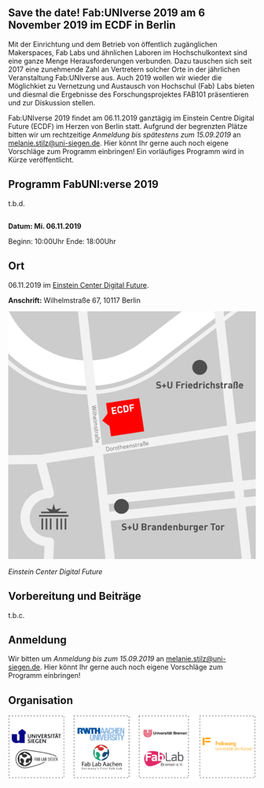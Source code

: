 ## Save the date! Fab:UNIverse 2019 am 6 November 2019 im ECDF in Berlin

Mit der Einrichtung und dem Betrieb von öffentlich zugänglichen Makerspaces, Fab Labs und ähnlichen Laboren im Hochschulkontext sind eine ganze Menge Herausforderungen verbunden. Dazu tauschen sich seit 2017 eine zunehmende Zahl an Vertretern solcher Orte in der jährlichen Veranstaltung Fab:UNIverse aus. Auch 2019 wollen wir wieder die Möglichkiet zu Vernetzung und Austausch von Hochschul (Fab) Labs bieten und diesmal die Ergebnisse des Forschungsprojektes FAB101 präsentieren und zur Diskussion stellen. 

Fab:UNIverse 2019 findet am 06.11.2019 ganztägig im Einstein Centre Digital Future (ECDF) im Herzen von Berlin statt. Aufgrund der begrenzten Plätze bitten wir um rechtzeitige *Anmeldung bis spätestens zum 15.09.2019* an [melanie.stilz@uni-siegen.de](mailto:melanie.stilz@uni-siegen.de). Hier könnt Ihr gerne auch noch eigene Vorschläge zum Programm einbringen! Ein vorläufiges Programm wird in Kürze veröffentlicht.


## Programm FabUNI:verse 2019

t.b.d.

##

**Datum: Mi. 06.11.2019**

Beginn: 10:00Uhr
Ende: 18:00Uhr

## Ort

06.11.2019 im [Einstein Center Digital Future](https://www.digital-future.berlin/ueber-uns/einstein-center-digital-future/).

**Anschrift:** Wilhelmstraße 67, 10117 Berlin

![](images/ECDF-Karte.png)

*Einstein Center Digital Future*


## Vorbereitung und Beiträge

t.b.c.

## Anmeldung

Wir bitten um *Anmeldung bis zum 15.09.2019* an [melanie.stilz@uni-siegen.de](mailto:melanie.stilz@uni-siegen.de). Hier könnt Ihr gerne auch noch eigene Vorschläge zum Programm einbringen!


## Organisation


![](images/fab101.jpg)

